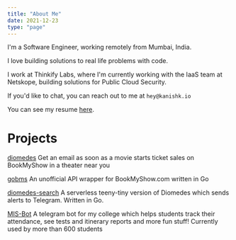 ```yaml
---
title: "About Me"
date: 2021-12-23
type: "page"
---
```


I'm a Software Engineer, working remotely from Mumbai, India.

I love building solutions to real life problems with code.

I work at Thinkify Labs, where I'm currently working with the IaaS team at Netskope, building solutions for Public Cloud Security.

If you'd like to chat, you can reach out to me at `hey@kanishk.io`

You can see my resume [here](/pdfs/kanishk_singh.pdf).

# Projects

[diomedes](https://github.com/ArionMiles/diomedes) Get an email as soon as a movie starts ticket sales on BookMyShow in a theater near you

[gobms](https://github.com/ArionMiles/gobms) An unofficial API wrapper for BookMyShow.com written in Go

[diomedes-search](https://github.com/ArionMiles/diomedes-search) A serverless teeny-tiny version of Diomedes which sends alerts to Telegram. Written in Go.

[MIS-Bot](https://github.com/ArionMiles/MIS-Bot) A telegram bot for my college which helps students track their attendance, see tests and itinerary reports and more fun stuff! Currently used by more than 600 students
